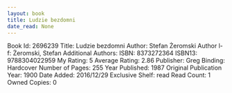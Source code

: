 ```yaml
---
layout: book
title: Ludzie bezdomni 
date_read: None
---
```


Book Id: 2696239
Title: Ludzie bezdomni 
Author: Stefan Żeromski
Author l-f: Żeromski, Stefan
Additional Authors: 
ISBN: 8373272364
ISBN13: 9788304022959
My Rating: 5
Average Rating: 2.86
Publisher: Greg
Binding: Hardcover
Number of Pages: 255
Year Published: 1987
Original Publication Year: 1900
Date Added: 2016/12/29
Exclusive Shelf: read
Read Count: 1
Owned Copies: 0

